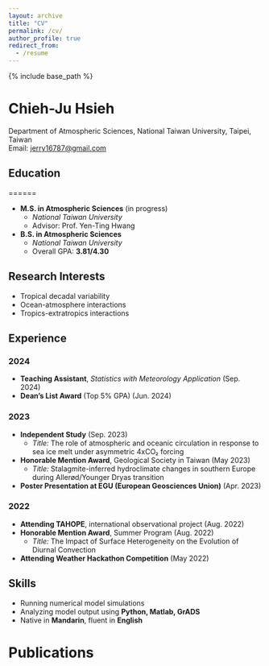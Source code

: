 ```yaml
---
layout: archive
title: "CV"
permalink: /cv/
author_profile: true
redirect_from:
  - /resume
---
```


{% include base_path %}

# Chieh-Ju Hsieh
Department of Atmospheric Sciences, National Taiwan University, Taipei, Taiwan  
Email: jerry16787@gmail.com  

## Education
======
- **M.S. in Atmospheric Sciences** (in progress)  
  - *National Taiwan University*  
  - Advisor: Prof. Yen-Ting Hwang
- **B.S. in Atmospheric Sciences**  
  - *National Taiwan University*  
  - Overall GPA: **3.81/4.30**
    
## Research Interests  
- Tropical decadal variability  
- Ocean-atmosphere interactions  
- Tropics-extratropics interactions


## Experience  

### 2024  
- **Teaching Assistant**, *Statistics with Meteorology Application* (Sep. 2024)  
- **Dean’s List Award** (Top 5% GPA) (Jun. 2024)  

### 2023  
- **Independent Study** (Sep. 2023)  
  - *Title:* The role of atmospheric and oceanic circulation in response to sea ice melt under asymmetric 4xCO₂ forcing  
- **Honorable Mention Award**, Geological Society in Taiwan (May 2023)  
  - *Title:* Stalagmite-inferred hydroclimate changes in southern Europe during Allerød/Younger Dryas transition  
- **Poster Presentation at EGU (European Geosciences Union)** (Apr. 2023)  

### 2022  
- **Attending TAHOPE**, international observational project (Aug. 2022)  
- **Honorable Mention Award**, Summer Program (Aug. 2022)  
  - *Title:* The Impact of Surface Heterogeneity on the Evolution of Diurnal Convection  
- **Attending Weather Hackathon Competition** (May 2022)  
  
## Skills  
- Running numerical model simulations  
- Analyzing model output using **Python, Matlab, GrADS**  
- Native in **Mandarin**, fluent in **English**  


Publications
======

  
